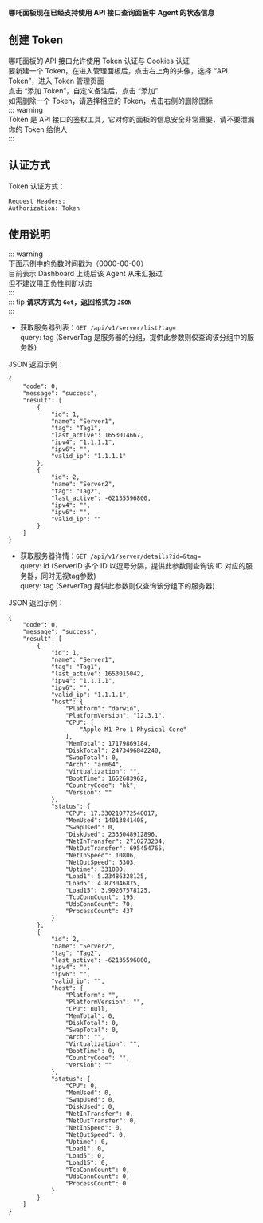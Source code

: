 **哪吒面板现在已经支持使用 API 接口查询面板中 Agent 的状态信息**  

## 创建 Token
哪吒面板的 API 接口允许使用 Token 认证与 Cookies 认证  
要新建一个 Token，在进入管理面板后，点击右上角的头像，选择 “API Token”，进入 Token 管理页面  
点击 “添加 Token”，自定义备注后，点击 “添加”  
如需删除一个 Token，请选择相应的 Token，点击右侧的删除图标  
::: warning  
Token 是 API 接口的鉴权工具，它对你的面板的信息安全非常重要，请不要泄漏你的 Token 给他人  
:::

## 认证方式
Token 认证方式：
```  
Request Headers:  
Authorization: Token
```  
## 使用说明    
::: warning  
下面示例中的负数时间戳为（0000-00-00）  
目前表示 Dashboard 上线后该 Agent 从未汇报过  
但不建议用正负性判断状态  
:::  
::: tip
**请求方式为 `Get`，返回格式为 `JSON`**  
:::
+ 获取服务器列表：`GET /api/v1/server/list?tag=`  
query: tag (ServerTag 是服务器的分组，提供此参数则仅查询该分组中的服务器)   

JSON 返回示例：
```
{
    "code": 0,
    "message": "success",
    "result": [
        {
            "id": 1,
            "name": "Server1",
            "tag": "Tag1",
            "last_active": 1653014667,
            "ipv4": "1.1.1.1",
            "ipv6": "",
            "valid_ip": "1.1.1.1"
        },
        {
            "id": 2,
            "name": "Server2",
            "tag": "Tag2",
            "last_active": -62135596800,
            "ipv4": "",
            "ipv6": "",
            "valid_ip": ""
        }
    ]
}
```  
  
+ 获取服务器详情：`GET /api/v1/server/details?id=&tag=`  
query: id (ServerID 多个 ID 以逗号分隔，提供此参数则查询该 ID 对应的服务器，同时无视tag参数)  
query: tag (ServerTag 提供此参数则仅查询该分组下的服务器)  

JSON 返回示例：
```
{
    "code": 0,
    "message": "success",
    "result": [
        {
            "id": 1,
            "name": "Server1",
            "tag": "Tag1",
            "last_active": 1653015042,
            "ipv4": "1.1.1.1",
            "ipv6": "",
            "valid_ip": "1.1.1.1",
            "host": {
                "Platform": "darwin",
                "PlatformVersion": "12.3.1",
                "CPU": [
                    "Apple M1 Pro 1 Physical Core"
                ],
                "MemTotal": 17179869184,
                "DiskTotal": 2473496842240,
                "SwapTotal": 0,
                "Arch": "arm64",
                "Virtualization": "",
                "BootTime": 1652683962,
                "CountryCode": "hk",
                "Version": ""
            },
            "status": {
                "CPU": 17.330210772540017,
                "MemUsed": 14013841408,
                "SwapUsed": 0,
                "DiskUsed": 2335048912896,
                "NetInTransfer": 2710273234,
                "NetOutTransfer": 695454765,
                "NetInSpeed": 10806,
                "NetOutSpeed": 5303,
                "Uptime": 331080,
                "Load1": 5.23486328125,
                "Load5": 4.873046875,
                "Load15": 3.99267578125,
                "TcpConnCount": 195,
                "UdpConnCount": 70,
                "ProcessCount": 437
            }
        },
        {
            "id": 2,
            "name": "Server2",
            "tag": "Tag2",
            "last_active": -62135596800,
            "ipv4": "",
            "ipv6": "",
            "valid_ip": "",
            "host": {
                "Platform": "",
                "PlatformVersion": "",
                "CPU": null,
                "MemTotal": 0,
                "DiskTotal": 0,
                "SwapTotal": 0,
                "Arch": "",
                "Virtualization": "",
                "BootTime": 0,
                "CountryCode": "",
                "Version": ""
            },
            "status": {
                "CPU": 0,
                "MemUsed": 0,
                "SwapUsed": 0,
                "DiskUsed": 0,
                "NetInTransfer": 0,
                "NetOutTransfer": 0,
                "NetInSpeed": 0,
                "NetOutSpeed": 0,
                "Uptime": 0,
                "Load1": 0,
                "Load5": 0,
                "Load15": 0,
                "TcpConnCount": 0,
                "UdpConnCount": 0,
                "ProcessCount": 0
            }
        }
    ]
}
```
